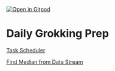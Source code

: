 [![Open in Gitpod](https://gitpod.io/button/open-in-gitpod.svg)](https://gitpod.io/#https://github.com/Cheetcoder/daily-grokking)

# Daily Grokking Prep

[Task Scheduler](#./task_scheduler.md)

[Find Median from Data Stream](./Find_Median_From_Data_Stream.md)

